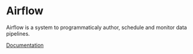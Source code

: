 Airflow
====
Airflow is a system to programmaticaly author, schedule and monitor data pipelines. 

[Documentation](http://pythonhosted.org/airflow/)
